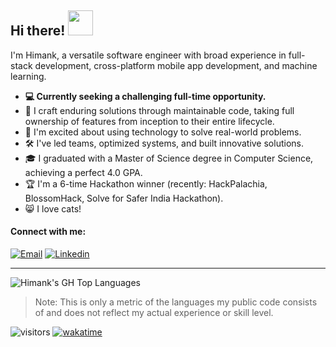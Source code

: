 ## Hi there! <img src="https://media.giphy.com/media/vFKqnCdLPNOKc/giphy.gif" width="40" height="40" />

I'm Himank, a versatile software engineer with broad experience in full-stack development, cross-platform mobile app development, and machine learning.

- **💻 Currently seeking a challenging full-time opportunity.**
- 🎯 I craft enduring solutions through maintainable code, taking full ownership of features from inception to their entire lifecycle.
- 🚀 I'm excited about using technology to solve real-world problems.
- 🛠️ I've led teams, optimized systems, and built innovative solutions.
- 🎓 I graduated with a Master of Science degree in Computer Science, achieving a perfect 4.0 GPA.
- 🏆 I'm a 6-time Hackathon winner (recently: HackPalachia, BlossomHack, Solve for Safer India Hackathon).
- 😸 I love cats!


#### Connect with me:

[![Email](https://img.shields.io/badge/-Email-e74c3c?style=for-the-badge&logo=maildotru)](mailto:h.pkey2@8alias.com)
[![Linkedin](https://img.shields.io/badge/-LinkedIn-0A66C2?style=for-the-badge&logo=linkedin)](https://www.linkedin.com/in/himankpathak/)


-----
![Himank's GH Top Languages](https://github-readme-stats-green-seven-69.vercel.app/api/top-langs/?username=himankpathak&hide=CSS&layout=compact&theme=dracula&hide_border=true&border_radius=10&custom_title=Most%20Used%20Languages%20on%20GH)
> Note: This is only a metric of the languages my public code consists of and does not reflect my actual experience or skill level.

![visitors](https://visitor-badge.laobi.icu/badge?page_id=himankpathak.readme) [![wakatime](https://wakatime.com/badge/user/c1bc053f-8fd2-400d-b72e-626619ab4ae1.svg)](https://wakatime.com/@c1bc053f-8fd2-400d-b72e-626619ab4ae1)

